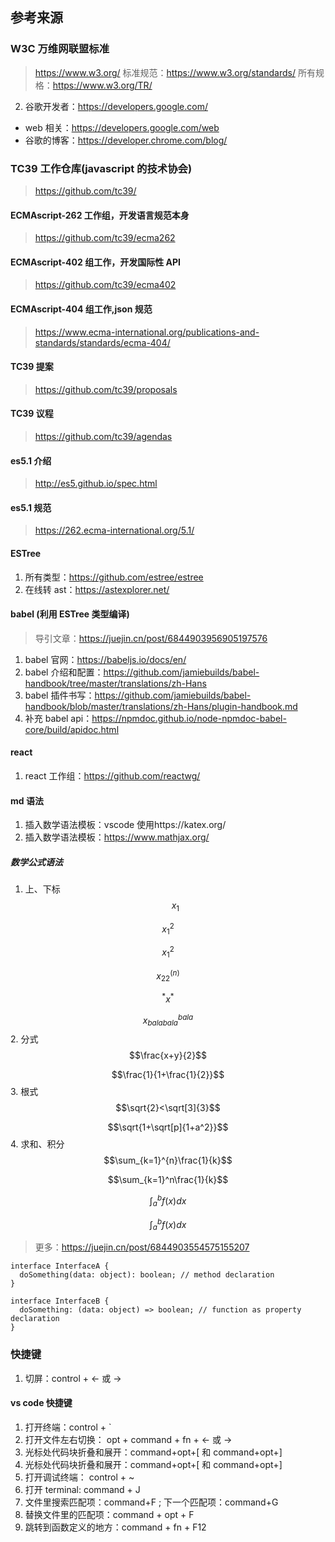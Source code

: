 ## 参考来源

### W3C 万维网联盟标准

> https://www.w3.org/
> 标准规范：https://www.w3.org/standards/
> 所有规格：https://www.w3.org/TR/

2. 谷歌开发者：https://developers.google.com/

- web 相关：https://developers.google.com/web
- 谷歌的博客：https://developer.chrome.com/blog/

### TC39 工作仓库(javascript 的技术协会)

> https://github.com/tc39/

#### ECMAscript-262 工作组，开发语言规范本身

> https://github.com/tc39/ecma262

#### ECMAscript-402 组工作，开发国际性 API

> https://github.com/tc39/ecma402

#### ECMAscript-404 组工作,json 规范

> https://www.ecma-international.org/publications-and-standards/standards/ecma-404/

#### TC39 提案

> https://github.com/tc39/proposals

#### TC39 议程

> https://github.com/tc39/agendas

#### es5.1 介绍

> http://es5.github.io/spec.html

#### es5.1 规范

> https://262.ecma-international.org/5.1/

#### ESTree

1. 所有类型：https://github.com/estree/estree
2. 在线转 ast：https://astexplorer.net/

#### babel (利用 ESTree 类型编译)

> 导引文章：https://juejin.cn/post/6844903956905197576

1. babel 官网：https://babeljs.io/docs/en/
2. babel 介绍和配置：https://github.com/jamiebuilds/babel-handbook/tree/master/translations/zh-Hans
3. babel 插件书写：https://github.com/jamiebuilds/babel-handbook/blob/master/translations/zh-Hans/plugin-handbook.md
4. 补充 babel api：https://npmdoc.github.io/node-npmdoc-babel-core/build/apidoc.html

#### react

1. react 工作组：https://github.com/reactwg/

#### md 语法

1. 插入数学语法模板：vscode 使用https://katex.org/
2. 插入数学语法模板：https://www.mathjax.org/

##### 数学公式语法

1. 上、下标
   $$x_1$$

$$x_1^2$$

$$x^2_1$$

$$x_{22}^{(n)}$$

$${}^*x^*$$

$$x_{balabala}^{bala}$$ 2. 分式
$$\frac{x+y}{2}$$

$$\frac{1}{1+\frac{1}{2}}$$ 3. 根式
$$\sqrt{2}<\sqrt[3]{3}$$

$$\sqrt{1+\sqrt[p]{1+a^2}}$$ 4. 求和、积分
$$\sum_{k=1}^{n}\frac{1}{k}$$

$$\sum_{k=1}^n\frac{1}{k}$$

$$\int_a^b f(x)dx$$

$$\int_a^b f(x)dx$$

> 更多：https://juejin.cn/post/6844903554575155207

```
interface InterfaceA {
  doSomething(data: object): boolean; // method declaration
}

interface InterfaceB {
  doSomething: (data: object) => boolean; // function as property declaration
}

```

### 快捷键

1. 切屏：control + ← 或 →

#### vs code 快捷键

1. 打开终端：control + `
2. 打开文件左右切换： opt + command + fn + ← 或 →
3. 光标处代码块折叠和展开：command+opt+[ 和 command+opt+]
4. 光标处代码块折叠和展开：command+opt+[ 和 command+opt+]
5. 打开调试终端： control + ~
6. 打开 terminal: command + J
7. 文件里搜索匹配项：command+F ; 下一个匹配项：command+G
8. 替换文件里的匹配项：command + opt + F
9. 跳转到函数定义的地方：command + fn + F12
